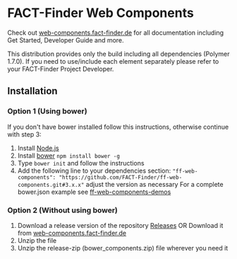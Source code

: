 FACT-Finder Web Components
==========================

Check out [web-components.fact-finder.de](http://web-components.fact-finder.de/) for all documentation including Get Started, Developer Guide and more.

This distribution provides only the build including all dependencies (Polymer 1.7.0). If you need to use/include each element separately please refer to your FACT-Finder Project Developer.

## Installation
### Option 1 (Using bower)
If you don't have bower installed follow this instructions, otherwise continue with step 3:
1. Install [Node.js](https://nodejs.org/en/)
2. Install [bower](https://bower.io/) `npm install bower -g`
3. Type `bower init` and follow the instructions
4. Add the following line to your dependencies section: `"ff-web-components": "https://github.com/FACT-Finder/ff-web-components.git#3.x.x"` adjust the version as necessary
For a complete bower.json example see [ff-web-components-demos](https://github.com/FACT-Finder-Web-Components/demos)

### Option 2 (Without using bower)
1. Download a release version of the repository [Releases](https://github.com/FACT-Finder-Web-Components/ff-web-components/releases) OR Download it from [web-components.fact-finder.de](http://web-components.fact-finder.de/download)
2. Unzip the file
3. Unzip the release-zip (bower_components.zip) file wherever you need it
